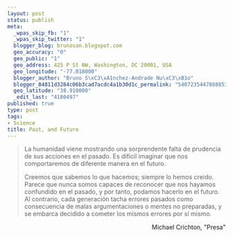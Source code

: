 ```yaml
--- 
layout: post
status: publish
meta: 
  _wpas_skip_fb: "1"
  _wpas_skip_twitter: "1"
  blogger_blog: brunosan.blogspot.com
  geo_accuracy: "0"
  geo_public: "1"
  geo_address: 425 P St NW, Washington, DC 20001, USA
  geo_longitude: "-77.018000"
  blogger_author: "Bruno S\xC3\xA1nchez-Andrade Nu\xC3\xB1o"
  blogger_84811d3284c06b3cad7acdc4a1b30d1c_permalink: "5407235447888853222"
  geo_latitude: "38.910000"
  _edit_last: "4180497"
published: true
type: post
tags: 
- Science
title: Past, and Future
---
```

<blockquote>La humanidad viene mostrando una sorprendente falta de prudencia de sus acciones en el pasado. Es difícil imaginar que nos comportaremos de diferente manera en el futuro.

Creemos que sabemos lo que hacemos; siempre lo hemos creido. Parece que nunca somos capaces de reconocer que nos hayamos confundido en el pasado, y por tanto, podamos hacerlo en el futuro. Al contrario, cada generación tacha errores pasados como consecuencia de malas argumentaciones o mentes no preparadas, y se embarca decidido a cometer los mismos errores por sí mismo.</blockquote>
<p style="text-align:right;">Michael Crichton, "Presa"</p>
